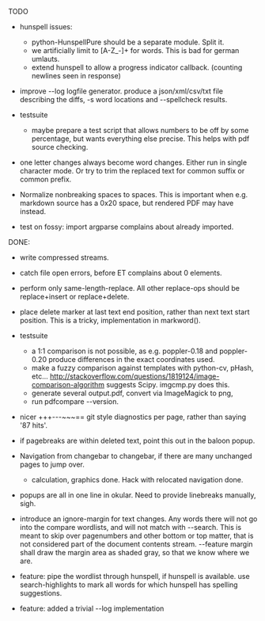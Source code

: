 TODO

* hunspell issues:
  - python-HunspellPure should be a separate module. Split it.
  - we artificially limit to [A-Z_-]+ for words. This is bad for german umlauts.
  - extend hunspell to allow a progress indicator callback.
    (counting newlines seen in response)

* improve --log logfile generator.
  produce a json/xml/csv/txt file describing the diffs, -s word locations 
  and --spellcheck results.

* testsuite
  - maybe prepare a test script that allows numbers to be off by some 
    percentage, but wants everything else precise.
    This helps with pdf source checking.

* one letter changes always become word changes.
  Either run in single character mode. Or try to trim the replaced text for 
  common suffix or common prefix.

* Normalize nonbreaking spaces to spaces.
  This is important when e.g. markdown source has a 0x20 space, but rendered
  PDF may have &nbsp; instead.

* test on fossy: import argparse complains about already imported.


DONE:
* write compressed streams.

* catch file open errors, before ET complains about 0 elements.

* perform only same-length-replace. All other replace-ops should be replace+insert
  or replace+delete.

* place delete marker at last text end position, rather than next text start position.
  This is a tricky, implementation in markword().

* testsuite
  - a 1:1 comparison is not possible, as e.g. poppler-0.18 and poppler-0.20
    produce differences in the exact coordinates used.
  - make a fuzzy comparison against templates with python-cv, pHash, etc...
    http://stackoverflow.com/questions/1819124/image-comparison-algorithm suggests
    Scipy.  imgcmp.py does this.
  - generate several output.pdf, convert via ImageMagick to png, 
  - run pdfcompare --version.

* nicer +++---~~~== git style diagnostics per page, rather than saying '87 hits'.

* if pagebreaks are within deleted text, point this out in the baloon popup.
  
* Navigation from changebar to changebar, if there are many unchanged pages to jump over.
  - calculation, graphics done. Hack with relocated navigation done.

* popups are all in one line in okular. Need to provide linebreaks manually, sigh.

* introduce an ignore-margin for text changes. Any words there will not go into
  the compare wordlists, and will not match with --search. This is meant to skip
  over pagenumbers and other bottom or top matter, that is not considered part
  of the document contents stream.
  --feature margin shall draw the margin area as shaded gray, so that we know
  where we are.

* feature:
  pipe the wordlist through hunspell, if hunspell is available.
  use search-highlights to mark all words for which hunspell has spelling 
  suggestions. 

* feature: 
  added a trivial --log implementation
